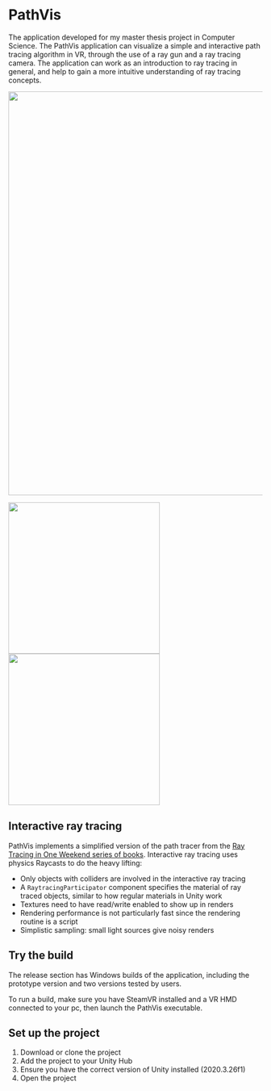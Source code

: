 # PathVis
The application developed for my master thesis project in Computer Science. The PathVis application can visualize a simple and interactive path tracing algorithm in VR, through the use of a ray gun and a ray tracing camera. The application can work as an introduction to ray tracing in general, and help to gain a more intuitive understanding of ray tracing concepts.

<img src="https://user-images.githubusercontent.com/43035719/173844167-57506b1b-4387-4a23-ae97-3fce594696e0.png" width="800">

<img src="https://user-images.githubusercontent.com/43035719/173848057-d449f4ad-4565-4500-9779-2f940a5dfbe0.png" height="300"> <img src="https://user-images.githubusercontent.com/43035719/173849107-68d9e77e-2a7e-45c5-8428-63bb3335a75e.png" height="300">

## Interactive ray tracing
PathVis implements a simplified version of the path tracer from the [Ray Tracing in One Weekend series of books](https://raytracing.github.io/). Interactive ray tracing uses physics Raycasts to do the heavy lifting:
- Only objects with colliders are involved in the interactive ray tracing
- A `RaytracingParticipator` component specifies the material of ray traced objects, similar to how regular materials in Unity work
- Textures need to have read/write enabled to show up in renders
- Rendering performance is not particularly fast since the rendering routine is a script
- Simplistic sampling: small light sources give noisy renders

## Try the build
The release section has Windows builds of the application, including the prototype version and two versions tested by users.

To run a build, make sure you have SteamVR installed and a VR HMD connected to your pc, then launch the PathVis executable.
## Set up the project
1. Download or clone the project
2. Add the project to your Unity Hub
3. Ensure you have the correct version of Unity installed (2020.3.26f1)
4. Open the project

